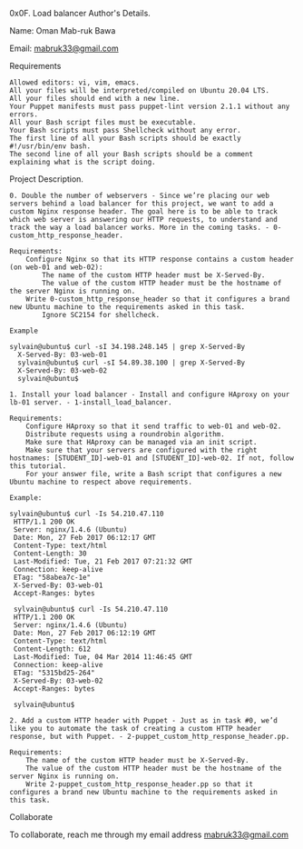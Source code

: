 0x0F. Load balancer
Author's Details.

Name: Oman Mab-ruk Bawa

Email: mabruk33@gmail.com

Requirements

    Allowed editors: vi, vim, emacs.
    All your files will be interpreted/compiled on Ubuntu 20.04 LTS.
    All your files should end with a new line.
    Your Puppet manifests must pass puppet-lint version 2.1.1 without any errors.
    All your Bash script files must be executable.
    Your Bash scripts must pass Shellcheck without any error.
    The first line of all your Bash scripts should be exactly #!/usr/bin/env bash.
    The second line of all your Bash scripts should be a comment explaining what is the script doing.

Project Description.

    0. Double the number of webservers - Since we’re placing our web servers behind a load balancer for this project, we want to add a custom Nginx response header. The goal here is to be able to track which web server is answering our HTTP requests, to understand and track the way a load balancer works. More in the coming tasks. - 0-custom_http_response_header.

    Requirements:
        Configure Nginx so that its HTTP response contains a custom header (on web-01 and web-02):
            The name of the custom HTTP header must be X-Served-By.
            The value of the custom HTTP header must be the hostname of the server Nginx is running on.
        Write 0-custom_http_response_header so that it configures a brand new Ubuntu machine to the requirements asked in this task.
            Ignore SC2154 for shellcheck.

    Example

    sylvain@ubuntu$ curl -sI 34.198.248.145 | grep X-Served-By
      X-Served-By: 03-web-01
      sylvain@ubuntu$ curl -sI 54.89.38.100 | grep X-Served-By
      X-Served-By: 03-web-02
      sylvain@ubuntu$

    1. Install your load balancer - Install and configure HAproxy on your lb-01 server. - 1-install_load_balancer.

    Requirements:
        Configure HAproxy so that it send traffic to web-01 and web-02.
        Distribute requests using a roundrobin algorithm.
        Make sure that HAproxy can be managed via an init script.
        Make sure that your servers are configured with the right hostnames: [STUDENT_ID]-web-01 and [STUDENT_ID]-web-02. If not, follow this tutorial.
        For your answer file, write a Bash script that configures a new Ubuntu machine to respect above requirements.

    Example:

    sylvain@ubuntu$ curl -Is 54.210.47.110
     HTTP/1.1 200 OK
     Server: nginx/1.4.6 (Ubuntu)
     Date: Mon, 27 Feb 2017 06:12:17 GMT
     Content-Type: text/html
     Content-Length: 30
     Last-Modified: Tue, 21 Feb 2017 07:21:32 GMT
     Connection: keep-alive
     ETag: "58abea7c-1e"
     X-Served-By: 03-web-01
     Accept-Ranges: bytes

     sylvain@ubuntu$ curl -Is 54.210.47.110
     HTTP/1.1 200 OK
     Server: nginx/1.4.6 (Ubuntu)
     Date: Mon, 27 Feb 2017 06:12:19 GMT
     Content-Type: text/html
     Content-Length: 612
     Last-Modified: Tue, 04 Mar 2014 11:46:45 GMT
     Connection: keep-alive
     ETag: "5315bd25-264"
     X-Served-By: 03-web-02
     Accept-Ranges: bytes

     sylvain@ubuntu$

    2. Add a custom HTTP header with Puppet - Just as in task #0, we’d like you to automate the task of creating a custom HTTP header response, but with Puppet. - 2-puppet_custom_http_response_header.pp.

    Requirements:
        The name of the custom HTTP header must be X-Served-By.
        The value of the custom HTTP header must be the hostname of the server Nginx is running on.
        Write 2-puppet_custom_http_response_header.pp so that it configures a brand new Ubuntu machine to the requirements asked in this task.

Collaborate

To collaborate, reach me through my email address mabruk33@gmail.com
